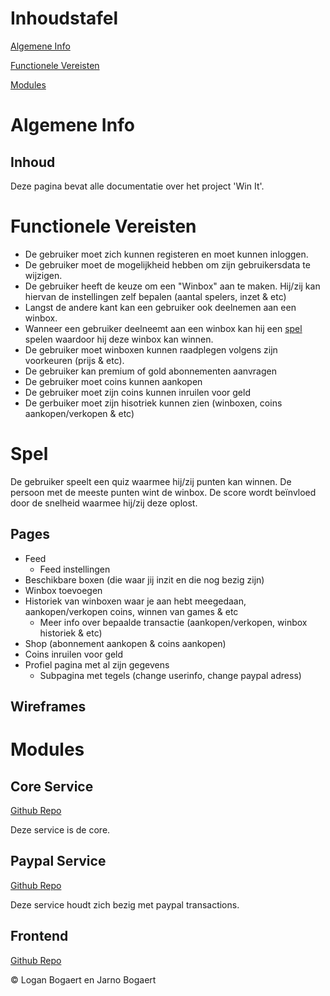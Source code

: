 # Inhoudstafel
[Algemene Info](#algemene-info)

[Functionele Vereisten](#functionele-vereisten)

[Modules](#modules)

# Algemene Info
## Inhoud

Deze pagina bevat alle documentatie over het project 'Win It'.

# Functionele Vereisten

- De gebruiker moet zich kunnen registeren en moet kunnen inloggen.
- De gebruiker moet de mogelijkheid hebben om zijn gebruikersdata te wijzigen.
- De gebruiker heeft de keuze om een "Winbox" aan te maken. Hij/zij kan hiervan de instellingen zelf bepalen (aantal spelers, inzet & etc)
- Langst de andere kant kan een gebruiker ook deelnemen aan een winbox.
- Wanneer een gebruiker deelneemt aan een winbox kan hij een [spel](#spel) spelen waardoor hij deze winbox kan winnen.
- De gebruiker moet winboxen kunnen raadplegen volgens zijn voorkeuren (prijs & etc).
- De gebruiker kan premium of gold abonnementen aanvragen
- De gebruiker moet coins kunnen aankopen
- De gebruiker moet zijn coins kunnen inruilen voor geld
- De gerbuiker moet zijn hisotriek kunnen zien (winboxen, coins aankopen/verkopen & etc)

# Spel

De gebruiker speelt een quiz waarmee hij/zij punten kan winnen.
De persoon met de meeste punten wint de winbox.
De score wordt beïnvloed door de snelheid waarmee hij/zij deze oplost.

## Pages
- Feed
    - Feed instellingen
- Beschikbare boxen (die waar jij inzit en die nog bezig zijn)
- Winbox toevoegen
- Historiek van winboxen waar je aan hebt meegedaan, aankopen/verkopen coins, winnen van games & etc
    - Meer info over bepaalde transactie (aankopen/verkopen, winbox historiek & etc)
- Shop (abonnement aankopen & coins aankopen)
- Coins inruilen voor geld
- Profiel pagina met al zijn gegevens
    - Subpagina met tegels (change userinfo, change paypal adress)

## Wireframes

# Modules
## Core Service

[Github Repo](https://github.com/loganbogaert/Winit)

Deze service is de core.

## Paypal Service

[Github Repo](https://github.com/loganbogaert/Winit-third-party-microservice)

Deze service houdt zich bezig met paypal transactions.

## Frontend

[Github Repo](https://github.com/loganbogaert/winitFrontEnd/)


&copy; Logan Bogaert en Jarno Bogaert